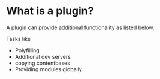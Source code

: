 # What is a plugin?

A [plugin](https://webpack.github.io/docs/list-of-plugins.html) can provide additional functionality as listed below.

Tasks like
 - Polyfilling
 - Additional dev servers
 - copying contentbases
 - Providing modules globally
